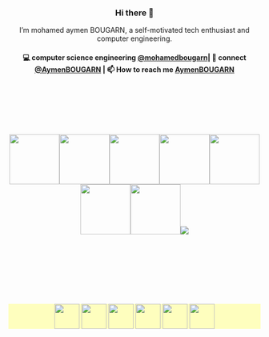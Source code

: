 <!---
mohamedbougarn/mohamedbougarn is a ✨ special ✨ repository because its `README.md` (this file) appears on your GitHub profile.
You can click the Preview link to take a look at your changes.
--->
<h3 align="center"> Hi there 👋</h3>

<p align="center">
I’m mohamed aymen BOUGARN, a self-motivated tech enthusiast and computer engineering.
</p>

<h4 align="center">
💻 computer science engineering <a href="https://github.com/mohamedbougarn">@mohamedbougarn</a>| 💬 connect <a href="https://twitter.com/AymenBOUGARN">@AymenBOUGARN</a> | 📫 How to reach me <a href="https://mail.google.com/mail/u/0/#inbox?compose=GTvVlcSDbSFGrVVLdFGbjprrxhfsKNSmZkqtzwwpVdWzThLMnkfFGcPqwTLVXSHCrLSHDdzppKwhM"> AymenBOUGARN</a>
</h4>
<p  align="center">
<!--<a href="https://akasrai.github.io/">https://akasrai.github.io</a>-->
</p>
<br/>
<h3 align="center">
<br>
<br>
<p align="center">
  <img src="https://media3.giphy.com/media/ln7z2eWriiQAllfVcn/200w.webp" width="100"><img src="https://i.giphy.com/media/LMt9638dO8dftAjtco/200.webp" width="100"><img src="https://media.giphy.com/media/kHlrPbN9zaoOo7KXDo/giphy.gif" width="100"><img src="https://i.giphy.com/media/VgGthkhUvGgOit7Y9i/200.webp" width="100"><img src="https://i.giphy.com/media/KzJkzjggfGN5Py6nkT/200.webp" width="100"><img src="https://i.giphy.com/media/IdyAQJVN2kVPNUrojM/200.webp" width="100"><img src="https://media0.giphy.com/media/XEDIHHp3i8bVoEdxd7/giphy.gif" width="100"><img src="https://media.giphy.com/media/TLaDluUpSbCKsSskMm/giphy.gif"><br><br>
  <br>
</p>
<br>
<br>
<br>
<h3 align="center"  style="background-color:rgba(255, 255, 128, .5);">
<a href="https://twitter.com/AymenBOUGARN" ><img align="center" src="https://media.giphy.com/media/h2ejccV0wxvPnOch27/giphy.gif" height="50" width="50" /></a>
<a href="https://www.linkedin.com/in/mohamed-aymen-bougarn-567480165/"><img align="center" src="https://cliply.co/wp-content/uploads/2021/02/372102050_LINKEDIN_ICON_400px.gif" height="50" width="50" /></a>
<a href="https://www.instagram.com/aymen_bougarn9/"><img align="center" src="https://media.giphy.com/media/cJXlcXMGevIIETJAYk/giphy.gif" height="50" width="50" /></a>
 <!--https://dev.to/dephraiim--> 
 <a href="#" target="_blank"><img align="center" src="https://cdn.jsdelivr.net/npm/simple-icons@3.0.1/icons/dev-dot-to.svg"  height="50" width="50" /></a>
<a href="#" target="_blank"><img align="center" src="https://cdn.jsdelivr.net/npm/simple-icons@3.0.1/icons/stackoverflow.svg"  height="50" width="50" /></a>
<a href="#" target="_blank"><img align="center" src="https://media.giphy.com/media/XEy1qyv7GdLpmqHEPV/giphy.gif"  height="50" width="50" /></a>
  
  </h3>
<br>
  
  
</h3>
<!--
<h3 align="center">
<img src="https://raw.githubusercontent.com/akasrai/akasrai/master/assets/stack-hills.png" alt="stacks"/>
</h3>-->
